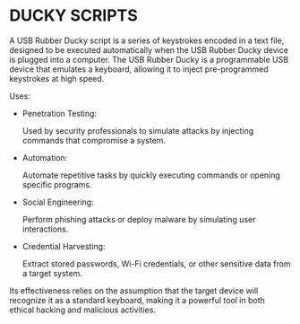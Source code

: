 
# DUCKY SCRIPTS

A USB Rubber Ducky script is a series of keystrokes encoded in a text file, designed to be executed automatically when the USB Rubber Ducky device is plugged into a computer. The USB Rubber Ducky is a programmable USB device that emulates a keyboard, allowing it to inject pre-programmed keystrokes at high speed.

Uses:

* Penetration Testing:

    Used by security professionals to simulate attacks by injecting commands that compromise a system.
* Automation:

    Automate repetitive tasks by quickly executing commands or opening specific programs.
* Social Engineering:

    Perform phishing attacks or deploy malware by simulating user interactions.
* Credential Harvesting:

    Extract stored passwords, Wi-Fi credentials, or other sensitive data from a target system.


Its effectiveness relies on the assumption that the target device will recognize it as a standard keyboard, making it a powerful tool in both ethical hacking and malicious activities.
